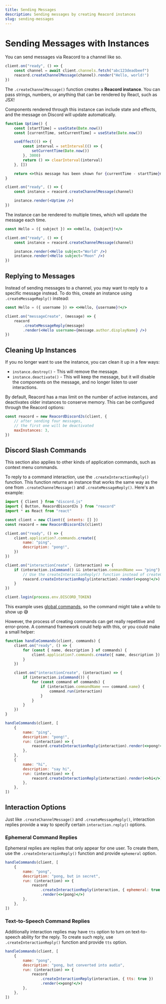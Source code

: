 ```yaml
---
title: Sending Messages
description: Sending messages by creating Reacord instances
slug: sending-messages
---
```


# Sending Messages with Instances

You can send messages via Reacord to a channel like so.

```jsx
client.on("ready", () => {
	const channel = await client.channels.fetch("abc123deadbeef")
	reacord.createChannelMessage(channel).render("Hello, world!")
})
```

The `.createChannelMessage()` function creates a **Reacord instance**. You can pass strings, numbers, or anything that can be rendered by React, such as JSX!

Components rendered through this instance can include state and effects, and the message on Discord will update automatically.

```jsx
function Uptime() {
	const [startTime] = useState(Date.now())
	const [currentTime, setCurrentTime] = useState(Date.now())

	useEffect(() => {
		const interval = setInterval(() => {
			setCurrentTime(Date.now())
		}, 3000)
		return () => clearInterval(interval)
	}, [])

	return <>this message has been shown for {currentTime - startTime}ms</>
}

client.on("ready", () => {
	const instance = reacord.createChannelMessage(channel)

	instance.render(<Uptime />)
})
```

The instance can be rendered to multiple times, which will update the message each time.

```jsx
const Hello = ({ subject }) => <>Hello, {subject}!</>

client.on("ready", () => {
	const instance = reacord.createChannelMessage(channel)

	instance.render(<Hello subject="World" />)
	instance.render(<Hello subject="Moon" />)
})
```

## Replying to Messages

Instead of sending messages to a channel, you may want to reply to a specific message instead. To do this, create an instance using `.createMessageReply()` instead:

```jsx
const Hello = ({ username }) => <>Hello, {username}!</>

client.on("messageCreate", (message) => {
	reacord
		.createMessageReply(message)
		.render(<Hello username={message.author.displayName} />)
})
```

## Cleaning Up Instances

If you no longer want to use the instance, you can clean it up in a few ways:

- `instance.destroy()` - This will remove the message.
- `instance.deactivate()` - This will keep the message, but it will disable the components on the message, and no longer listen to user interactions.

By default, Reacord has a max limit on the number of active instances, and deactivates older instances to conserve memory. This can be configured through the Reacord options:

```js
const reacord = new ReacordDiscordJs(client, {
	// after sending four messages,
	// the first one will be deactivated
	maxInstances: 3,
})
```

## Discord Slash Commands

<aside>
This section also applies to other kinds of application commands, such as context menu commands.
</aside>

To reply to a command interaction, use the `.createInteractionReply()` function. This function returns an instance that works the same way as the one from `.createChannelMessage()` and `.createMessageReply()`. Here's an example:

```jsx
import { Client } from "discord.js"
import { Button, ReacordDiscordJs } from "reacord"
import * as React from "react"

const client = new Client({ intents: [] })
const reacord = new ReacordDiscordJs(client)

client.on("ready", () => {
	client.application?.commands.create({
		name: "ping",
		description: "pong!",
	})
})

client.on("interactionCreate", (interaction) => {
	if (interaction.isCommand() && interaction.commandName === "ping") {
		// Use the createInteractionReply() function instead of createChannelMessage
		reacord.createInteractionReply(interaction).render(<>pong!</>)
	}
})

client.login(process.env.DISCORD_TOKEN)
```

<aside>
This example uses <a href="https://discord.com/developers/docs/interactions/application-commands#registering-a-command">global commands</a>, so the command might take a while to show up 😅
</aside>

However, the process of creating commands can get really repetitive and error-prone. A command framework could help with this, or you could make a small helper:

```jsx
function handleCommands(client, commands) {
	client.on("ready", () => {
		for (const { name, description } of commands) {
			client.application?.commands.create({ name, description })
		}
	})

	client.on("interactionCreate", (interaction) => {
		if (interaction.isCommand()) {
			for (const command of commands) {
				if (interaction.commandName === command.name) {
					command.run(interaction)
				}
			}
		}
	})
}
```

```jsx
handleCommands(client, [
	{
		name: "ping",
		description: "pong!",
		run: (interaction) => {
			reacord.createInteractionReply(interaction).render(<>pong!</>)
		},
	},
	{
		name: "hi",
		description: "say hi",
		run: (interaction) => {
			reacord.createInteractionReply(interaction).render(<>hi</>)
		},
	},
])
```

## Interaction Options

Just like `.createChannelMessage()` and `.createMessageReply()`, interaction replies provide a way to specify certain `interaction.reply()` options.

### Ephemeral Command Replies

Ephemeral replies are replies that only appear for one user. To create them, use the `.createInteractionReply()` function and provide `ephemeral` option.

```jsx
handleCommands(client, [
	{
		name: "pong",
		description: "pong, but in secret",
		run: (interaction) => {
			reacord
				.createInteractionReply(interaction, { ephemeral: true })
				.render(<>(pong)</>)
		},
	},
])
```

### Text-to-Speech Command Replies

Additionally interaction replies may have `tts` option to turn on text-to-speech ability for the reply. To create such reply, use `.createInteractionReply()` function and provide `tts` option.

```jsx
handleCommands(client, [
	{
		name: "pong",
		description: "pong, but converted into audio",
		run: (interaction) => {
			reacord
				.createInteractionReply(interaction, { tts: true })
				.render(<>pong!</>)
		},
	},
])
```
